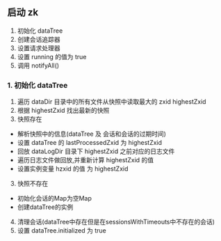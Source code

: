 ## 启动 zk
1. 初始化 dataTree
2. 创建会话追踪器
3. 设置请求处理器
4. 设置 running 的值为 true
5. 调用 notifyAll()

### 1. 初始化 dataTree
1. 遍历 dataDir 目录中的所有文件从快照中读取最大的 zxid highestZxid
2. 根据 highestZxid 找出最新的快照
3. 快照存在 
 - 解析快照中的信息(dataTree 及 会话和会话的过期时间)
 - 设置 dataTree 的 lastProcessedZxid 为 highestZxid
 - 回放 dataLogDir 目录下 highestZxid 之前对应的日志文件
 - 遍历日志文件做回放,并重新计算 highestZxid 的值
 - 设置实例变量 hzxid 的值 为 highestZxid
3. 快照不存在
 - 初始化会话的Map为空Map
 - 创建dataTree的实例
4. 清理会话(dataTree中存在但是在sessionsWithTimeouts中不存在的会话)
5. 设置 dataTree.initialized 为 true